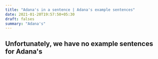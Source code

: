```yaml
---
title: "Adana's in a sentence | Adana's example sentences"
date: 2021-01-20T19:57:50+05:30
draft: falses
summary: "Adana's"
---
```

## Unfortunately, we have no example sentences for Adana's                 
